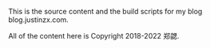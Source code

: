 

This is the source content and the build scripts for my blog blog.justinzx.com.

All of the content here is Copyright 2018-2022 郑勰.
